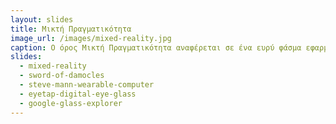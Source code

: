 ```yaml
---
layout: slides
title: Μικτή Πραγματικότητα 
image_url: /images/mixed-reality.jpg
caption: O όρος Μικτή Πραγματικότητα αναφέρεται σε ένα ευρύ φάσμα εφαρμογών στο οποίο ανήκουν η Επαυξημένη Πραγματικότητα, η Ενδιάμεση Πραγματικότητα και η Εικονική Πραγματικότητα και περιγράφει όλα τα στάδια Πραγματικότητας από το Πραγματικό μέχρι και το Εικονικό Περιβάλλον που μπορεί να δημιουργήσει ένας υπολογιστής.
slides:
  - mixed-reality	
  - sword-of-damocles
  - steve-mann-wearable-computer
  - eyetap-digital-eye-glass
  - google-glass-explorer
---
```

